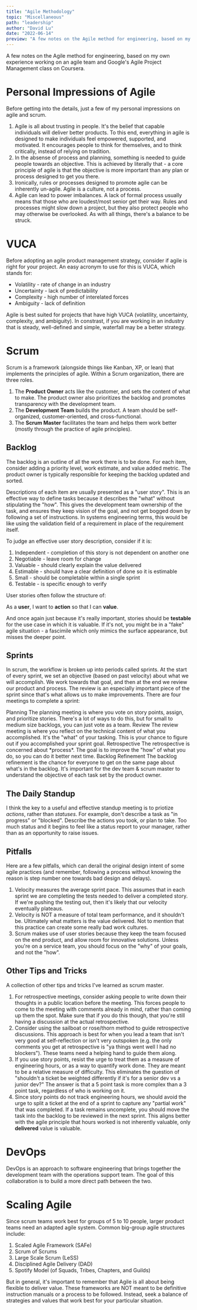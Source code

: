 ```yaml
---
title: "Agile Methodology"
topic: "Miscellaneous"
path: "leadership"
author: "David Lu"
date: "2022-06-14"
preview: "A few notes on the Agile method for engineering, based on my own experience working on an agile team and Google's Agile Project Management class on Coursera."
---
```


A few notes on the Agile method for engineering, based on my own experience working on an agile team and Google's Agile Project Management class on Coursera.


# Personal Impressions of Agile

<v-divider></v-divider>

Before getting into the details, just a few of my personal impressions on agile and scrum. 

1. Agile is all about trusting in people. It's the belief that capable individuals will deliver better products. To this end, everything in agile is designed to make individuals feel empowered, supported, and motivated. It encourages people to think for themselves, and to think critically, instead of relying on tradition.
2. In the absense of process and planning, something is needed to guide people towards an objective. This is achieved by literally that - a core principle of agile is that the objective is more important than any plan or process designed to get you there. 
3. Ironically, rules or processes designed to promote agile can be inherently un-agile. Agile is a culture, not a process. 
4. Agile can lead to power imbalances. A lack of formal process usually means that those who are loudest/most senior get their way. Rules and processes might slow down a project, but they also protect people who may otherwise be overlooked. As with all things, there's a balance to be struck. 


# VUCA

<v-divider></v-divider>

Before adopting an agile product management strategy, consider if agile is right for your project. An easy acronym to use for this is VUCA, which stands for:

* Volatility - rate of change in an industry
* Uncertainty - lack of predictability
* Complexity - high number of interelated forces
* Ambiguity - lack of definition

Agile is best suited for projects that have high VUCA (volatility, uncertainty, complexity, and ambiguity). In constrast, if you are working in an industry that is steady, well-defined and simple, waterfall may be a better strategy. 


# Scrum

<v-divider></v-divider>

Scrum is a framework (alongside things like Kanban, XP, or lean) that implements the principles of agile. Within a Scrum organization, there are three roles.

1. The **Product Owner** acts like the customer, and sets the content of what to make. The product owner also prioritizes the backlog and promotes transparency with the development team.
2. The **Development Team** builds the product. A team should be self-organized, customer-oriented, and cross-functional. 
3. The **Scrum Master** facilitates the team and helps them work better (mostly through the practice of agile principles).


## Backlog

The backlog is an outline of all the work there is to be done. For each item, consider adding a priority level, work estimate, and value added metric. The product owner is typically responsible for keeping the backlog updated and sorted. 

Descriptions of each item are usually presented as a "user story". This is an effective way to define tasks because it describes the "what" without stipulating the "how". This gives the development team ownership of the task, and ensures they keep vision of the goal, and not get bogged down by following a set of instructions. In systems engineering terms, this would be like using the validation field of a requirement in place of the requirement itself.  

To judge an effective user story description, consider if it is:
1. Independent - completion of this story is not dependent on another one
2. Negotiable - leave room for change
3. Valuable - should clearly explain the value delivered
4. Estimable - should have a clear definition of done so it is estimable
5. Small - should be completable within a single sprint
6. Testable - is specific enough to verify

User stories often follow the structure of:

As a **user**, I want to **action** so that I can **value**. 

And once again just because it's really important, stories should be **testable** for the use case in which it is valuable. If it's not, you might be in a "fake" agile situation - a fascimile which only mimics the surface appearance, but misses the deeper point. 


## Sprints

In scrum, the workflow is broken up into periods called sprints. At the start of every sprint, we set an objective (based on past velocity) about what we will accomplish. We work towards that goal, and then at the end we review our product and process. The review is an especially important piece of the sprint since that's what allows us to make improvements. There are four meetings to complete a sprint:

<v-card variant="tonal" class="mb-5">
    <v-card-title>
    Planning
    </v-card-title>
    <v-card-text>
    The planning meeting is where you vote on story points, assign, and prioritize stories. There's a lot of ways to do this, but for small to medium size backlogs, you can just vote as a team.
    </v-card-text>
</v-card>

<v-card variant="tonal" class="mb-5">
    <v-card-title>
    Review
    </v-card-title>
    <v-card-text>
    The review meeting is where you reflect on the technical content of what you accomplished. It's the "what" of your tasking. This is your chance to figure out if you accomplished your sprint goal. 
    </v-card-text>
</v-card>

<v-card variant="tonal" class="mb-5">
    <v-card-title>
    Retrospective
    </v-card-title>
    <v-card-text>
    The retrospective is concerned about *process*. The goal is to improve the "how" of what you do, so you can do it better next time. 
    </v-card-text>
</v-card>

<v-card variant="tonal" class="mb-5">
    <v-card-title>
    Backlog Refinement
    </v-card-title>
    <v-card-text>
    The backlog refinement is the chance for everyone to get on the same page about what's in the backlog. It's important for the dev team & scrum master to understand the objective of each task set by the product owner. 
    </v-card-text>
</v-card>


## The Daily Standup

I think the key to a useful and effective standup meeting is to priotize *actions*, rather than *statuses*. For example, don't describe a task as "in progress" or "blocked". Describe the actions you took, or plan to take. Too much status and it begins to feel like a status report to your manager, rather than as an opportunity to raise issues. 


## Pitfalls

Here are a few pitfalls, which can derail the original design intent of some agile practices (and remember, following a process without knowing the reason is step number one towards bad design and delays).

1. Velocity measures the average sprint pace. This assumes that in each sprint we are completing the tests needed to deliver a completed story. If we're pushing the testing out, then it's likely that our velocity eventually plateaus. 
2. Velocity is NOT a measure of total team performance, and it shouldn't be. Ultimately what matters is the value delivered. Not to mention that this practice can create some really bad work cultures. 
3. Scrum makes use of user stories because they keep the team focused on the end product, and allow room for innovative solutions. Unless you're on a service team, you should focus on the "why" of your goals, and not the "how". 

## Other Tips and Tricks

A collection of other tips and tricks I've learned as scrum master.

1. For retrospective meetings, consider asking people to write down their thoughts in a public location before the meeting. This forces people to come to the meeting with comments already in mind, rather than coming up them the spot. Make sure that if you do this though, that you're still having a discussion at the actual retrospective.
2. Consider using the sailboat or rose/thorn method to guide retrospective discussions. This approach is best for when you lead a team that isn't very good at self-reflection or isn't very outspoken (e.g. the only comments you get at retrospective is "ya things went well I had no blockers"). These teams need a helping hand to guide them along. 
3. If you use story points, resist the urge to treat them as a measure of engineering hours, or as a way to quantify work done. They are meant to be a relative measure of difficulty. This eliminates the question of "shouldn't a ticket be weighted differently if it's for a senior dev vs a junior dev?" The answer is that a 5 point task is more complex than a 3 point task, regardless of who is working on it. 
4. Since story points do not track engineering hours, we should avoid the urge to split a ticket at the end of a sprint to capture any "partial work" that was completed. If a task remains uncomplete, you should move the task into the backlog to be reviewed in the next sprint. This aligns better with the agile principle that hours worked is not inherently valuable, only **delivered** value is valuable. 


# DevOps

<v-divider></v-divider>

DevOps is an approach to software engineering that brings together the development team with the operations support team. The goal of this collaboration is to build a more direct path between the two. 


# Scaling Agile

<v-divider></v-divider>

Since scrum teams work best for groups of 5 to 10 people, larger product teams need an adapted agile system. Common big-group agile structures include: 

1. Scaled Agile Framework (SAFe)
2. Scrum of Scrums
3. Large Scale Scrum (LeSS)
4. Disciplined Agile Delivery (DAD)
5. Spotify Model (of Squads, Tribes, Chapters, and Guilds)

But in general, it's important to remember that Agile is all about being flexible to deliver value. These frameworks are NOT meant to be definitive instruction manuals or a process to be followed. Instead, seek a balance of strategies and values that work best for your particular situation. 